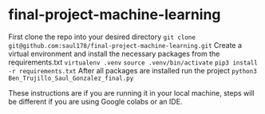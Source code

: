 # final-project-machine-learning
First clone the repo into your desired directory
```git clone git@github.com:saul178/final-project-machine-learning.git```
Create a virtual environment and install the necessary packages from the requirements.txt
```virtualenv .venv```
```source .venv/bin/activate```
```pip3 install -r requirements.txt```
After all packages are installed run the project
```python3 Ben_Trujillo_Saul_Gonzalez_final.py```

These instructions are if you are running it in your local machine, steps will be different if you are using Google colabs or an IDE.
